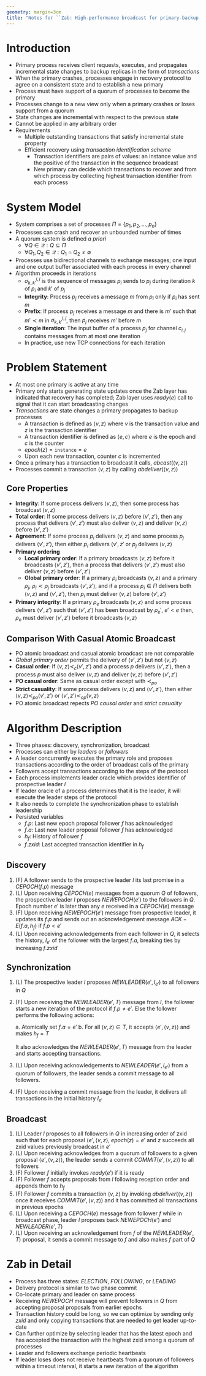 ```yaml
---
geometry: margin=3cm
title: "Notes for ``Zab: High-performance broadcast for primary-backup systems''"
---
```


# Introduction

- Primary process receives client requests, executes, and propagates incremental state changes to
  backup replicas in the form of _transactions_
- When the primary crashes, processes engage in recovery protocol to agree on a consistent state and
  to establish a new primary
- Process must have support of a quorum of processes to become the primary
- Processes change to a new view only when a primary crashes or loses support from a quorum
- State changes are incremental with respect to the previous state
- Cannot be applied in any arbitrary order
- Requirements
  - Multiple outstanding transactions that satisfy incremental state property
  - Efficient recovery using _transaction identification scheme_
    - Transaction identifiers are pairs of values: an instance value and the positive of the
      transaction in the sequence broadcast
    - New primary can decide which transactions to recover and from which process by collecting
      highest transaction identifier from each process

# System Model

- System comprises a set of processes $\Pi = \{p_1, p_2, \ldots, p_n\}$
- Processes can crash and recover an unbounded number of times
- A quorum system is defined _a priori_
  - $\forall Q \in \mathcal{Q} : Q \subseteq \Pi$
  - $\forall Q_1, Q_2 \in \mathcal{Q} : Q_1 \cap Q_2 \neq \emptyset$
- Processes use bidirectional channels to exchange messages; one input and one output buffer
  associated with each process in every channel
- Algorithm proceeds in iterations
  - $\sigma^{i, j}_{k, k'}$ is the sequence of messages $p_i$ sends to $p_j$ during iteration $k$ of
    $p_i$ and $k'$ of $p_j$
  - **Integrity**: Process $p_j$ receives a message $m$ from $p_i$ only if $p_i$ has sent $m$
  - **Prefix**: If process $p_j$ receives a message $m$ and there is $m'$ such that $m' \prec m$ in
    $\sigma^{i, j}_{k, k'}$, then $p_j$ receives $m'$ before $m$
  - **Single iteration**: The input buffer of a process $p_j$ for channel $c_{i, j}$ contains
    messages from at most one iteration
  - In practice, use new TCP connections for each iteration

# Problem Statement

- At most one primary is active at any time
- Primary only starts generating state updates once the Zab layer has indicated that recovery has
  completed; Zab layer uses $ready(e)$ call to signal that it can start broadcasting changes
- _Transactions_ are state changes a primary propagates to backup processes
  - A transaction is defined as $\langle v, z \rangle$ where $v$ is the transaction value and $z$
    is the transaction identifier
  - A transaction identifier is defined as $\langle e, c \rangle$ where $e$ is the epoch and $c$ is
    the counter
  - $epoch(z) = \mathtt{instance} = e$
  - Upon each new transaction, counter $c$ is incremented
- Once a primary has a transaction to broadcast it calls, $abcast(\langle v, z \rangle)$
- Processes commit a transaction $\langle v, z \rangle$ by calling $abdeliver(\langle v, z \rangle)$

## Core Properties

- **Integrity**: If some process delivers $\langle v, z \rangle$, then some process has broadcast
  $\langle v, z \rangle$
- **Total order**: If some process delivers $\langle v, z \rangle$ before $\langle v', z' \rangle$,
  then any process that delivers $\langle v', z' \rangle$ must also deliver $\langle v, z \rangle$
  and deliver $\langle v, z \rangle$ before $\langle v', z' \rangle$
- **Agreement**: If some process $p_i$ delivers $\langle v, z \rangle$ and some process $p_j$
  delivers $\langle v', z' \rangle$, then either $p_i$ delivers $\langle v', z'$ or $p_j$ delivers
  $\langle v, z \rangle$
- **Primary ordering**
  - **Local primary order**: If a primary broadcasts $\langle v, z \rangle$ before it broadcasts
    $\langle v', z' \rangle$, then a process that delivers $\langle v', z' \rangle$ must also
    deliver $\langle v, z \rangle$ before $\langle v', z' \rangle$
  - **Global primary order**: If a primary $\rho_i$ broadcasts $\langle v, z \rangle$ and a primary
    $\rho_j$, $\rho_i \prec \rho_j$ broadcasts $\langle v', z' \rangle$, and if a process $p_i \in
    \Pi$ delivers both $\langle v, z \rangle$ and $\langle v', z' \rangle$, then $p_i$ must deliver
    $\langle v, z \rangle$ before $\langle v', z' \rangle$
- **Primary integrity**: If a primary $\rho_e$ broadcasts $\langle v, z \rangle$ and some process
  delivers $\langle v', z' \rangle$ such that $\langle v', z' \rangle$ has been broadcast by
  $\rho_e'$, $e' < e$ then, $\rho_e$ must deliver $\langle v', z' \rangle$ before it broadcasts
  $\langle v, z \rangle$

## Comparison With Casual Atomic Broadcast

- PO atomic broadcast and casual atomic broadcast are not comparable
- _Global primary order_ permits the delivery of $\langle v', z' \rangle$ but not $\langle v, z
  \rangle$
- **Casual order**: If $\langle v, z \rangle \prec_c \langle v', z' \rangle$ and a process $p$
  delivers $\langle v', z' \rangle$, then a process $p$ must also deliver $\langle v, z \rangle$ and
  deliver $\langle v, z \rangle$ before $\langle v', z' \rangle$
- **PO casual order**: Same as casual order except with $\prec_{po}$
- **Strict casuality**: If some process delivers $\langle v, z \rangle$ and $\langle v', z'
  \rangle$, then either $\langle v, z \rangle \prec_{po} \langle v', z' \rangle$ or $\langle v', z'
  \rangle \prec_{op} \langle v, z \rangle$
- PO atomic broadcast repects _PO causal order_ and _strict casuality_

# Algorithm Description

- Three phases: discovery, synchronization, broadcast
- Processes can either by _leaders_ or _followers_
- A leader concurrently executes the primary role and proposes transactions according to the order
  of broadcast calls of the primary
- Followers accept transactions according to the steps of the protocol
- Each process implements leader oracle which provides identifier of prospective leader $l$
- If leader oracle of a process determines that it is the leader, it will execute the leader steps
  of the protocol
- It also needs to complete the synchronization phase to establish leadership
- Persisted variables
  - $f.p$: Last new epoch proposal follower $f$ has acknowledged
  - $f.a$: Last new leader proposal follower $f$ has acknowledged
  - $h_f$: History of follower $f$
  - $f.zxid$: Last accepted transaction identifier in $h_f$

## Discovery

1. (F) A follower sends to the prospective leader $l$ its last promise in a $CEPOCH(f.p)$ message
2. (L) Upon receiving $CEPOCH(e)$ messages from a quorum $Q$ of followers, the prospective leader
   $l$ proposes $NEWEPOCH(e')$ to the followers in $Q$. Epoch number $e'$ is later than any $e$
   received in a $CEPOCH(e)$ message
3. (F) Upon receiving $NEWEPOCH(e')$ message from prospective leader, it updates its $f.p$ and sends
   out an acknowledgement message $ACK-E(f.a, h_f)$ if $f.p < e'$
4. (L) Upon receiving acknowledgements from each follower in $Q$, it selects the history, $I_{e'}$
   of the follower with the largest $f.a$, breaking ties by increasing $f.zxid$

## Synchronization

1. (L) The prospective leader $l$ proposes $NEWLEADER(e', I_{e'})$ to all followers in $Q$
2. (F) Upon receiving the $NEWLEADER(e', T)$ message from $l$, the follower starts a new iteration
   of the protocol if $f.p \neq e'$. Else the follower performs the following actions:

   a. Atomically set $f.a = e'$
   b. For all $\langle v, z \rangle \in T$, it accepts $\langle e', \langle v, z \rangle\rangle$ and
   makes $h_f = T$

   It also acknowledges the $NEWLEADER(e', T)$ message from the leader and starts accepting
   transactions.

3. (L) Upon receiving acknowledgements to $NEWLEADER(e', I_{e'})$ from a quorum of followers, the
   leader sends a commit message to all followers.
4. (F) Upon receiving a commit message from the leader, it delivers all transactions in the initial
   history $I_{e'}$

## Broadcast

1. (L) Leader $l$ proposes to all followers in $Q$ in increasing order of zxid such that for each
   proposal $\langle e', \langle v, z \rangle$, $epoch(z) = e'$ and $z$ succeeds all zxid values
   previously broadcast in $e'$
2. (L) Upon receiving acknowledges from a quorum of followers to a given proposal $\langle e',
   \langle v, z \rangle\rangle$, the leader sends a commit $COMMIT(e', \langle v, z\rangle)$ to all
   followers
3. (F) Follower $f$ initially invokes $ready(e')$ if it is ready
4. (F) Follower $f$ accepts proposals from $l$ following reception order and appends them to $h_f$
5. (F) Follower $f$ commits a transaction $\langle v, z \rangle$ by invoking $abdeliver(\langle v, z
   \rangle)$ once it receives $COMMIT(e', \langle v, z \rangle)$ and it has committed all
   transactions in previous epochs
6. (L) Upon receiving a $CEPOCH(e)$ message from follower $f$ while in broadcast phase, leader $l$
   proposes back $NEWEPOCH(e')$ and $NEWLEADER(e', T)$
7. (L) Upon receiving an acknowledgement from $f$ of the $NEWLEADER(e', T)$ proposal, it sends a
   commit message to $f$ and also makes $f$ part of $Q$

# Zab in Detail

- Process has three states: $ELECTION$, $FOLLOWING$, or $LEADING$
- Delivery protocol is similar to two phase commit
- Co-locate primary and leader on same process
- Receiving $NEWEPOCH$ message will prevent followers in $Q$ from accepting proposal proposals from
  earlier epochs
- Transaction history could be long, so we can optimize by sending only $zxid$ and only copying
  transactions that are needed to get leader up-to-date
- Can further optimize by selecting leader that has the latest epoch and has accepted the
  transaction with the highest zxid among a quorum of processes
- Leader and followers exchange periodic heartbeats
- If leader loses does not receive heartbeats from a quorum of followers within a timeout interval,
  it starts a new iteration of the algorithm
